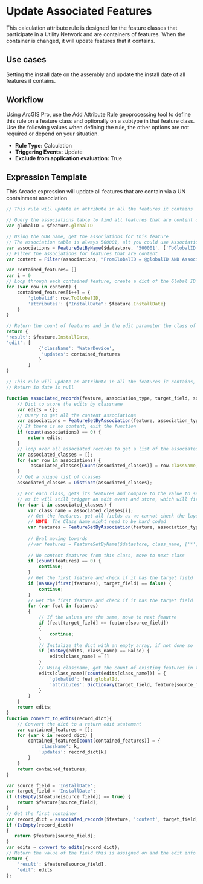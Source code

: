 # Update Associated Features

This calculation attribute rule is designed for the feature classes that participate in a Utility Network and are containers of features.  When the container is changed, it will update features that it contains.

## Use cases

Setting the install date on the assembly and update the install date of all features it contains.

## Workflow

Using ArcGIS Pro, use the Add Attribute Rule geoprocessing tool to define this rule on a feature class and optionally on a subtype in that feature class.  Use the following values when defining the rule, the other options are not required or depend on your situation.
  
  - **Rule Type:** Calculation
  - **Triggering Events:** Update
  - **Exclude from application evaluation:** True


## Expression Template

This Arcade expression will update all features that are contain via a UN containment association

```js
// This rule will update an attribute in all the features it contains

// Query the associations table to find all features that are content of feature.
var globalID = $feature.globalID

// Using the GDB name, get the associations for this feature
// The association table is always 500001, alt you could use Associations
var associations = FeatureSetByName($datastore, '500001', ['ToGlobalID','FromGlobalID','AssociationType'], false)
// Filter the associations for features that are content
var content = Filter(associations, "FromGlobalID = @globalID AND AssociationType = 2")

var contained_features= []
var i = 0
// Loop through each contained feature, create a dict of the Global ID and the new install date
for (var row in content) {
    contained_features[i++] = {
        'globalid': row.ToGlobalID,
        'attributes': {"InstallDate": $feature.InstallDate}    
    }
}

// Return the count of features and in the edit parameter the class of features to update and the list of updates
return {
'result': $feature.InstallDate,
'edit': [
            {'className': 'WaterDevice',
             'updates': contained_features
            } 
        ]
}
```


```js
// This rule will update an attribute in all the features it contains, requires ArcGIS Pro 2.5
// Return in date is null

function associated_records(feature, association_type, target_field, source_field) {
    // Dict to store the edits by classname
    var edits = {};
    // Query to get all the content associations
    var associations = FeatureSetByAssociation(feature, association_type, null, null, ['className'], false);
    // If there is no content, exit the function
    if (count(associations) == 0) {
        return edits;
    }
    // loop over all associated records to get a list of the associated classes
    var associated_classes = [];
    for (var row in associations) {
         associated_classes[Count(associated_classes)] = row.className;
    }
    // Get a unique list of classes
    associated_classes = Distinct(associated_classes);

    // For each class, gets its features and compare to the value to set, if the value is already set, do not update it
    // as it will still trigger an edit event and store, which will fire Attribute Rules and change edit tracking
    for (var i in associated_classes) {
        var class_name = associated_classes[i];
        // Get the features, get all fields as we cannot check the layer ahead of time if it has the field to set
        // NOTE: The Class Name might need to be hard coded
        var features = FeatureSetByAssociation(feature, association_type, null, class_name, ['*'], false);
       
        // Eval moving towards
        //var features = FeatureSetByName($datastore, class_name, ['*'], false);
        
        // No content features from this class, move to next class
        if (count(features) == 0) {
            continue;
        }
        // Get the first feature and check if it has the target field
        if (HasKey(first(features), target_field) == false) {
            continue;
        }
        // Get the first feature and check if it has the target field
        for (var feat in features)
        {
            // If the values are the same, move to next feautre
            if (feat[target_field] == feature[source_field])
            {
                continue;
            }
            // Initalize the dict with an empty array, if not done so
            if (HasKey(edits, class_name) == False) {
                edits[class_name] = []
            }
            // Using classname, get the count of existing features in the array and use it to set the next features
            edits[class_name][count(edits[class_name])] = {
                'globalid': feat.globalId,
                'attributes': Dictionary(target_field, feature[source_field])
            }
        }
    }
    return edits;
}
function convert_to_edits(record_dict){
    // Convert the dict to a return edit statement
    var contained_features = [];
    for (var k in record_dict) {
        contained_features[count(contained_features)] = {
            'className': k,
            'updates': record_dict[k]
        }
    }
    return contained_features;
}

var source_field = 'InstallDate';
var target_field = 'InstallDate';
if (IsEmpty($feature[source_field]) == true) {
    return $feature[source_field];
}
// Get the first container
var record_dict = associated_records($feature, 'content', target_field, source_field);
if (IsEmpty(record_dict))
{
   return $feature[source_field];
}
var edits = convert_to_edits(record_dict);
// Return the value of the field this is assigned on and the edit info for the container
return {
    'result': $feature[source_field],
    'edit': edits
};
```